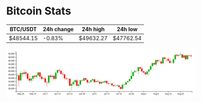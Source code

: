 # Bitcoin Stats

BTC/USDT|24h change|24h high|24h low|
|---|---|---|---|
|$48544.15|-0.83%|$49632.27|$47762.54|

<img src="./chart.svg">
